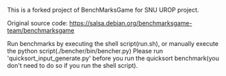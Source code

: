 This is a forked project of BenchMarksGame for SNU UROP project.

Original source code:
https://salsa.debian.org/benchmarksgame-team/benchmarksgame

Run benchmarks by executing the shell script(run.sh), or manually execute the python script(./bencher/bin/bencher.py)
Please run 'quicksort_input_generate.py' before you run the quicksort benchmark(you don't need to do so if you run the shell script).